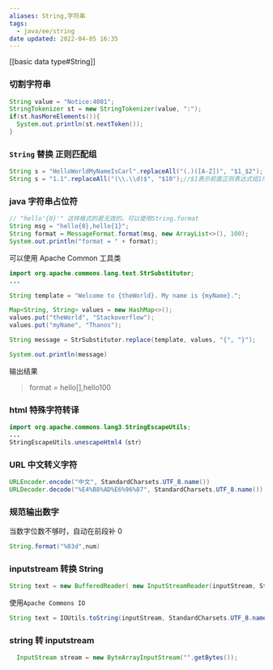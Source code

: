 ```yaml
---
aliases: String,字符串
tags:
  - java/ee/string
date updated: 2022-04-05 16:35
---
```


[[basic data type#String]]

### 切割字符串

```java
String value = "Notice:4001";
StringTokenizer st = new StringTokenizer(value, ":");
if(st.hasMoreElements()){
  System.out.println(st.nextToken());
}
```

### `String` 替换 正则匹配组

```java
String s = "HelloWorldMyNameIsCarl".replaceAll("(.)([A-Z])", "$1_$2");
String s = "1.1".replaceAll("(\\.\\d)$", "$10");//$1表示前面正则表达式组1所捕获到的字符
```

### java 字符串占位符

```java
// "hello'{0}'" 这样格式的是无效的，可以使用String.format
String msg = "hello{0},hello{1}";
String format = MessageFormat.format(msg, new ArrayList<>(), 100);
System.out.println("format = " + format);

```

可以使用 Apache Common 工具类

```java
import org.apache.commons.lang.text.StrSubstitutor;
...

String template = "Welcome to {theWorld}. My name is {myName}.";

Map<String, String> values = new HashMap<>();
values.put("theWorld", "Stackoverflow");
values.put("myName", "Thanos");

String message = StrSubstitutor.replace(template, values, "{", "}");

System.out.println(message)
```

输出结果

> format = hello[],hello100

### html 特殊字符转译

```java
import org.apache.commons.lang3.StringEscapeUtils;
...
StringEscapeUtils.unescapeHtml4（str）
```

### URL 中文转义字符

```java
URLEncoder.encode("中文", StandardCharsets.UTF_8.name())
URLDecoder.decode("%E4%B8%AD%E6%96%87", StandardCharsets.UTF_8.name())
```

### 规范输出数字

当数字位数不够时，自动在前段补 0

```java
String.format("%03d",num)
```

### inputstream 转换 String

```java
String text = new BufferedReader( new InputStreamReader(inputStream, StandardCharsets.UTF_8)) .lines() .collect(Collectors.joining("\n"));
```

使用`Apache Commons IO`

```java
String text = IOUtils.toString(inputStream, StandardCharsets.UTF_8.name());
```

### string 转 inputstream

```java
  InputStream stream = new ByteArrayInputStream("".getBytes());
```
